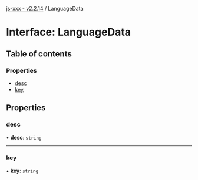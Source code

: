[js-xxx - v2.2.14](../README.md) / LanguageData

# Interface: LanguageData

## Table of contents

### Properties

- [desc](LanguageData.md#desc)
- [key](LanguageData.md#key)

## Properties

### desc

• **desc**: `string`

___

### key

• **key**: `string`
